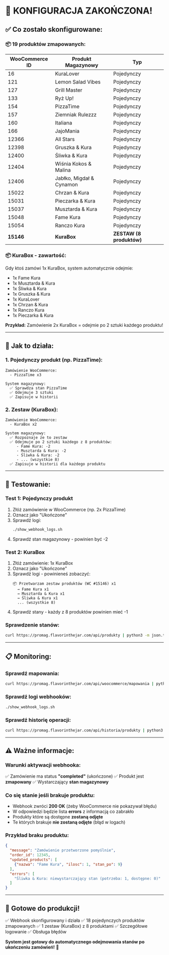 # 🎉 KONFIGURACJA ZAKOŃCZONA!

## ✅ **Co zostało skonfigurowane:**

### 📦 **19 produktów zmapowanych:**

| WooCommerce ID | Produkt Magazynowy | Typ |
|----------------|-------------------|-----|
| 16 | KuraLover | Pojedynczy |
| 121 | Lemon Salad Vibes | Pojedynczy |
| 127 | Grill Master | Pojedynczy |
| 133 | Ryż Up! | Pojedynczy |
| 154 | PizzaTime | Pojedynczy |
| 157 | Ziemniak Rulezzz | Pojedynczy |
| 160 | Italiana | Pojedynczy |
| 166 | JajoMania | Pojedynczy |
| 12366 | All Stars | Pojedynczy |
| 12398 | Gruszka & Kura | Pojedynczy |
| 12400 | Śliwka & Kura | Pojedynczy |
| 12404 | Wiśnia Kokos & Malina | Pojedynczy |
| 12406 | Jabłko, Migdał & Cynamon | Pojedynczy |
| 15022 | Chrzan & Kura | Pojedynczy |
| 15031 | Pieczarka & Kura | Pojedynczy |
| 15037 | Musztarda & Kura | Pojedynczy |
| 15048 | Fame Kura | Pojedynczy |
| 15054 | Ranczo Kura | Pojedynczy |
| **15146** | **KuraBox** | **ZESTAW (8 produktów)** |

### 📦 **KuraBox - zawartość:**

Gdy ktoś zamówi 1x KuraBox, system automatycznie odejmie:
- 1x Fame Kura
- 1x Musztarda & Kura
- 1x Śliwka & Kura
- 1x Gruszka & Kura
- 1x KuraLover
- 1x Chrzan & Kura
- 1x Ranczo Kura
- 1x Pieczarka & Kura

**Przykład:** Zamówienie 2x KuraBox = odejmie po 2 sztuki każdego produktu!

---

## 🎯 **Jak to działa:**

### **1. Pojedynczy produkt (np. PizzaTime):**
```
Zamówienie WooCommerce:
  - PizzaTime x3

System magazynowy:
  ✅ Sprawdza stan PizzaTime
  ✅ Odejmuje 3 sztuki
  ✅ Zapisuje w historii
```

### **2. Zestaw (KuraBox):**
```
Zamówienie WooCommerce:
  - KuraBox x2

System magazynowy:
  ✅ Rozpoznaje że to zestaw
  ✅ Odejmuje po 2 sztuki każdego z 8 produktów:
     - Fame Kura: -2
     - Musztarda & Kura: -2
     - Śliwka & Kura: -2
     - ... (wszystkie 8)
  ✅ Zapisuje w historii dla każdego produktu
```

---

## 🧪 **Testowanie:**

### **Test 1: Pojedynczy produkt**
1. Złóż zamówienie w WooCommerce (np. 2x PizzaTime)
2. Oznacz jako "Ukończone"
3. Sprawdź logi:
   ```bash
   ./show_webhook_logs.sh
   ```
4. Sprawdź stan magazynowy - powinien być -2

### **Test 2: KuraBox**
1. Złóż zamówienie: 1x KuraBox
2. Oznacz jako "Ukończone"
3. Sprawdź logi - powinieneś zobaczyć:
   ```
   📦 Przetwarzam zestaw produktów (WC #15146) x1
     → Fame Kura x1
     → Musztarda & Kura x1
     → Śliwka & Kura x1
     ... (wszystkie 8)
   ```
4. Sprawdź stany - każdy z 8 produktów powinien mieć -1

### **Sprawdzenie stanów:**
```bash
curl https://promag.flavorinthejar.com/api/produkty | python3 -m json.tool | grep -E '"nazwa"|"stan_magazynowy"'
```

---

## 📋 **Monitoring:**

### **Sprawdź mapowania:**
```bash
curl https://promag.flavorinthejar.com/api/woocommerce/mapowania | python3 -m json.tool
```

### **Sprawdź logi webhooków:**
```bash
./show_webhook_logs.sh
```

### **Sprawdź historię operacji:**
```bash
curl https://promag.flavorinthejar.com/api/historia/produkty | python3 -m json.tool | head -100
```

---

## ⚠️ **Ważne informacje:**

### **Warunki aktywacji webhooka:**
✅ Zamówienie ma status **"completed"** (ukończone)
✅ Produkt jest **zmapowany**
✅ Wystarczający **stan magazynowy**

### **Co się stanie jeśli brakuje produktu:**
- Webhook zwróci **200 OK** (żeby WooCommerce nie pokazywał błędu)
- W odpowiedzi będzie lista **errors** z informacją co zabrakło
- Produkty które są dostępne **zostaną odjęte**
- Te których brakuje **nie zostaną odjęte** (błąd w logach)

### **Przykład braku produktu:**
```json
{
  "message": "Zamówienie przetworzone pomyślnie",
  "order_id": 12345,
  "updated_products": [
    {"nazwa": "Fame Kura", "ilosc": 1, "stan_po": 9}
  ],
  "errors": [
    "Śliwka & Kura: niewystarczający stan (potrzeba: 1, dostępne: 0)"
  ]
}
```

---

## 🚀 **Gotowe do produkcji!**

✅ Webhook skonfigurowany i działa
✅ 18 pojedynczych produktów zmapowanych
✅ 1 zestaw (KuraBox) z 8 produktami
✅ Szczegółowe logowanie
✅ Obsługa błędów

**System jest gotowy do automatycznego odejmowania stanów po ukończeniu zamówień!** 🎉

